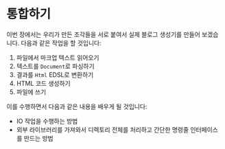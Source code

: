 # 통합하기

이번 장에서는 우리가 만든 조각들을 서로 붙여서 실제 블로그 생성기를 만들어 보겠습니다.
다음과 같은 작업을 할 것입니다:

1. 파일에서 마크업 텍스트 읽어오기
2. 텍스트를 `Document`로 파싱하기
3. 결과를 `Html` EDSL로 변환하기
4. HTML 코드 생성하기
5. 파일에 쓰기

이를 수행하면서 다음과 같은 내용을 배우게 될 것입니다:

- IO 작업을 수행하는 방법
- 외부 라이브러리를 가져와서 디렉토리 전체를 처리하고 간단한 명령줄 인터페이스를 만드는 방법
